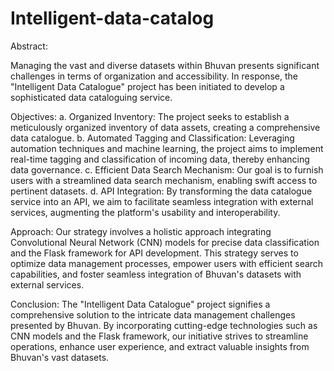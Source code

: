 # Intelligent-data-catalog

Abstract:

Managing the vast and diverse datasets within Bhuvan presents significant challenges in terms of organization and accessibility. In response, the "Intelligent Data Catalogue" project has been initiated to develop a sophisticated data cataloguing service.

Objectives:
a. Organized Inventory: The project seeks to establish a meticulously organized inventory of data assets, creating a comprehensive data catalogue.
b. Automated Tagging and Classification: Leveraging automation techniques and machine learning, the project aims to implement real-time tagging and classification of incoming data, thereby enhancing data governance.
c. Efficient Data Search Mechanism: Our goal is to furnish users with a streamlined data search mechanism, enabling swift access to pertinent datasets.
d. API Integration: By transforming the data catalogue service into an API, we aim to facilitate seamless integration with external services, augmenting the platform's usability and interoperability.

Approach:
Our strategy involves a holistic approach integrating Convolutional Neural Network (CNN) models for precise data classification and the Flask framework for API development. This strategy serves to optimize data management processes, empower users with efficient search capabilities, and foster seamless integration of Bhuvan's datasets with external services.

Conclusion:
The "Intelligent Data Catalogue" project signifies a comprehensive solution to the intricate data management challenges presented by Bhuvan. By incorporating cutting-edge technologies such as CNN models and the Flask framework, our initiative strives to streamline operations, enhance user experience, and extract valuable insights from Bhuvan's vast datasets.
